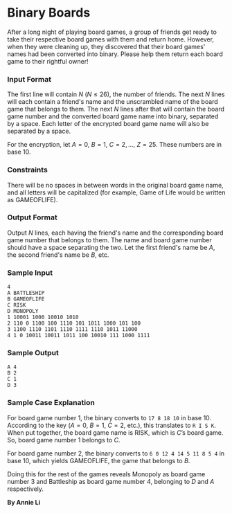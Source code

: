 # Binary Boards

After a long night of playing board games, a group of friends get ready to take their respective board games with them and return home. 
However, when they were cleaning up, they discovered that their board games' names had been converted into binary. Please help them return each board game to their rightful owner!

### Input Format

The first line will contain $N$ $\left(N \leq 26 \right)$, the number of friends. The next $N$ lines will each contain a friend's name and the unscrambled name of the board game that belongs to them. 
The next $N$ lines after that will contain the board game number and the converted board game name into binary, separated by a space. 
Each letter of the encrypted board game name will also be separated by a space. 

For the encryption, let $A = 0,~B = 1,~C = 2,\ldots,~Z = 25$. These numbers are in base $10$.

### Constraints
There will be no spaces in between words in the original board game name, and all letters will be capitalized (for example, Game of Life would be written as GAMEOFLIFE). 

### Output Format
Output $N$ lines, each having the friend's name and the corresponding board game number that belongs to them. The name and board game number should have a space separating the two. 
Let the first friend's name be $A$, the second friend's name be $B$, etc. 

### Sample Input 
```
4
A BATTLESHIP
B GAMEOFLIFE
C RISK
D MONOPOLY
1 10001 1000 10010 1010
2 110 0 1100 100 1110 101 1011 1000 101 100
3 1100 1110 1101 1110 1111 1110 1011 11000
4 1 0 10011 10011 1011 100 10010 111 1000 1111
```
### Sample Output
```
A 4
B 2
C 1
D 3
```
### Sample Case Explanation 

For board game number $1$, the binary converts to `17 8 18 10` in base $10$. According to the key ($A = 0,~B = 1,~C = 2,$ etc.), this translates to `R I S K`. 
When put together, the board game name is RISK, which is $C$’s board game. So, board game number $1$ belongs to $C$. 

For board game number $2$, the binary converts to `6 0 12 4 14 5 11 8 5 4` in base $10$, which yields GAMEOFLIFE, the game that belongs to $B$. 

Doing this for the rest of the games reveals Monopoly as board game number $3$ and Battleship as board game number $4$, belonging to $D$ and $A$ respectively. 

**By Annie Li**
